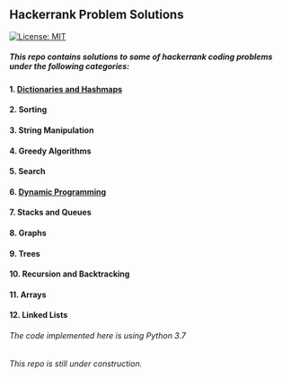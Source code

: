 ## Hackerrank Problem Solutions
[![License: MIT](https://img.shields.io/badge/License-MIT-yellow.svg)](https://opensource.org/licenses/MIT)

##### This repo contains solutions to some of hackerrank coding problems under the following categories:
#### 1. [Dictionaries and Hashmaps](./Dictionaries%20and%20Hashmaps)
#### 2. Sorting
#### 3. String Manipulation
#### 4. Greedy Algorithms
#### 5. Search
#### 6. [Dynamic Programming](./Dynamic%20Programming) 
#### 7. Stacks and Queues
#### 8. Graphs
#### 9. Trees
#### 10. Recursion and Backtracking
#### 11. Arrays
#### 12. Linked Lists

###### The code implemented here is using Python 3.7 
###### This repo is still under construction.
